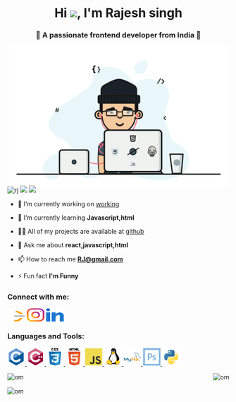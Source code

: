 <h1 align="center">Hi <img src="https://media.giphy.com/media/hvRJCLFzcasrR4ia7z/giphy.gif" width="50">, I'm Rajesh singh</h1>
<h3 align="center">💫 A passionate frontend developer from India 💫</h3>
<img align="right" alt="coding" width="500" src="https://github.com/Rajeshsingh127/Rajeshsingh127/blob/main/rj.gif">
<p align="left"> <img src="https://komarev.com/ghpvc/?username=Rajeshsingh127&label=Profile%20views&color=18e200&style=flat" alt="rj" />
<a href="https://github.com/Rajeshsingh127"><img src="https://img.shields.io/github/followers/Rajeshsingh127?label=follow&style=social"></a>
  <a href="https://github.com/Rajeshsingh127"><img src="https://img.shields.io/badge/Made%20✨%20By-Rajesh Singh-61E9F5"></a>
 
</p>

- 🔭 I’m currently working on [working](working@)

- 🌱 I’m currently learning **Javascript,html**

- 👨‍💻 All of my projects are available at [github]()

- 💬 Ask me about **react,javascript,html**

- 📫 How to reach me **RJ@gmail.com**

- ⚡ Fun fact **I'm Funny**

<h3 align="left">Connect with me:</h3>
<p align="left">
<a href="https://www.leetcode.com/omprakash111/." target="blank"><img align="center" src="https://github.com/omprakash111/omprakash111/blob/master/leet-code.svg" alt="j." height="30" width="40" /></a>
<a href="#" target="blank"><img align="center" src="https://github.com/omprakash111/omprakash111/blob/master/instagram.svg" alt="j." height="30" width="40" /></a>
<a href="#" target="blank" ><img align="center" src="https://github.com/omprakash111/omprakash111/blob/master/linked-in-alt.svg"" alt="j." height="30" width="40" /></a>
</p>

<h3 align="left">Languages and Tools:</h3>
<p align="left"> <a href="https://www.cprogramming.com/" target="_blank" rel="noreferrer"> <img src="https://github.com/omprakash111/omprakash111/blob/master/c-original.svg" alt="c" width="40" height="40"/> </a> <a href="https://www.w3schools.com/cpp/" target="_blank" rel="noreferrer"> <img src="https://github.com/omprakash111/omprakash111/blob/master/cplusplus-original.svg" alt="cplusplus" width="40" height="40"/> </a> <a href="https://www.w3schools.com/css/" target="_blank" rel="noreferrer"> <img src="https://github.com/omprakash111/omprakash111/blob/master/css3.svg" alt="css3" width="40" height="40"/> </a> <a href="https://www.w3.org/html/" target="_blank" rel="noreferrer"> <img src="https://github.com/omprakash111/omprakash111/blob/master/html5-original.svg" alt="html5" width="40" height="40"/> </a> <a href="https://developer.mozilla.org/en-US/docs/Web/JavaScript" target="_blank" rel="noreferrer"> <img src="https://github.com/omprakash111/omprakash111/blob/master/javascript-original.svg" alt="javascript" width="40" height="40"/> </a> <a href="https://www.linux.org/" target="_blank" rel="noreferrer"> <img src="https://github.com/omprakash111/omprakash111/blob/master/linux-original.svg" alt="linux" width="40" height="40"/> </a> <a href="https://www.mysql.com/" target="_blank" rel="noreferrer"> <img src="https://github.com/omprakash111/omprakash111/blob/master/mysql-original-wordmark.svg" alt="mysql" width="40" height="40"/> </a> <a href="https://www.photoshop.com/en" target="_blank" rel="noreferrer"> <img src="https://github.com/omprakash111/omprakash111/blob/master/photoshop-line.svg" width="40" height="40"/> </a> <a href="https://www.python.org" target="_blank" rel="noreferrer"> <img src="https://github.com/omprakash111/omprakash111/blob/master/python-original.svg" alt="python" width="40" height="40"/> </a> </p>

<p><img align="left" src="https://github-readme-stats.vercel.app/api/top-langs?username=omprakash111&show_icons=true&locale=en&layout=compact" alt="om" /></p>

<p>&nbsp;<img align="right" src="https://github-readme-stats.vercel.app/api?username=omprakash111&show_icons=true&locale=en" alt="om" /></p>

<p><img align="center" src="https://github-readme-streak-stats.herokuapp.com/?user=omprakash111&" alt="om" /></p>
